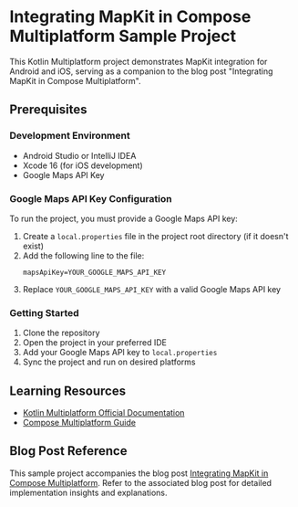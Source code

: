 # Integrating MapKit in Compose Multiplatform Sample Project

This Kotlin Multiplatform project demonstrates MapKit integration for Android and iOS, serving as a companion to the blog post "Integrating MapKit in Compose Multiplatform".

## Prerequisites

### Development Environment

- Android Studio or IntelliJ IDEA
- Xcode 16 (for iOS development)
- Google Maps API Key

### Google Maps API Key Configuration

To run the project, you must provide a Google Maps API key:

1. Create a `local.properties` file in the project root directory (if it doesn't exist)
2. Add the following line to the file:
   ```
   mapsApiKey=YOUR_GOOGLE_MAPS_API_KEY
   ```
3. Replace `YOUR_GOOGLE_MAPS_API_KEY` with a valid Google Maps API key

### Getting Started

1. Clone the repository
2. Open the project in your preferred IDE
3. Add your Google Maps API key to `local.properties`
4. Sync the project and run on desired platforms

## Learning Resources

- [Kotlin Multiplatform Official Documentation](https://www.jetbrains.com/help/kotlin-multiplatform-dev/get-started.html)
- [Compose Multiplatform Guide](https://www.jetbrains.com/lp/compose-multiplatform/)

## Blog Post Reference

This sample project accompanies the blog post [Integrating MapKit in Compose Multiplatform](https://medium.com/@apolacsek/integrating-mapkit-in-compose-multiplatform-165de6141364). Refer to the associated blog post for detailed implementation insights and explanations.

